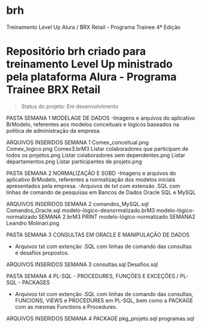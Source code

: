 # brh
Treinamento Level Up  Alura / BRX Retail - Programa Trainee 4ª Edição

<h1>Repositório brh criado para treinamento Level Up ministrado pela plataforma Alura - Programa Trainee BRX Retail</h1>

>Status do projeto: Em desenvolvimento

PASTA SEMANA 1
MODELAGE DE DADOS
-Imagens e arquivos do aplicativo BrModelo, referentes aos modelos conceituais e lógicos baseados na politica de administração da empresa.

ARQUIVOS INSERIDOS SEMANA 1
  Comex_conceitual.png
  Comex_logico.png
  Comex3.brM3
  Listar colaboradores que participam de todos os projetos.png
  Listar colaboradores sem dependentes.png
  Listar departamentos.png
  Listar participantes de projeto.png


PASTA SEMANA 2
NORMALIZAÇÃO E SGBD
-Imagens e arquivos do aplicativo BrModelo, referentes a normalização dos modelos iniciais apresentados pela empresa.
-Arquivos de txt com extensão .SQL com linhas de comando de pesquisas em Bancos de Dados Oracle SQL e MySQL

ARQUIVOS INSERIDOS SEMANA 2
  comandos_MySQL.sql
  Comandos_Oracle.sql
  modelo-lógico-desnormalizado.brM3
  modelo-lógico-normalizado SEMANA 2.brM3
  PRINT modelo-lógico-normalizado SEMANA2 Leandro Molinari.png

PASTA SEMANA 3
CONSULTAS EM ORACLE E MANIPULAÇÃO DE DADOS
- Arquivos txt com extenção .SQL com linhas de comando das consultas e desafios propostos.

ARQUIVOS INSERIDOS SEMANA 3
  consultas.sql
  Desafios.sql

PASTA SEMANA 4
PL-SQL - PROCEDURES, FUNÇÕES E EXCEÇÕES / PL-SQL - PACKAGES
- Arquivos txt com extenção .SQL com linhas de comando das consultas, FUNCIONS, VIEWS e PROCEDURES em PL-SQL, bem como a PACKAGE com as mesmas Functions e Procedures.

ARQUIVOS INSERIDOS SEMANA 4
  PACKAGE pkg_projeto.sql
  programas.sql
